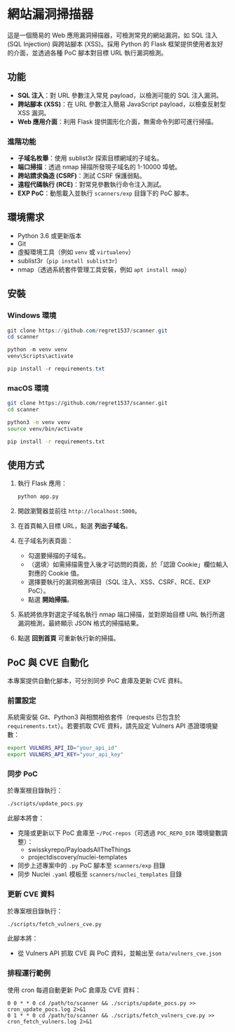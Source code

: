 # 網站漏洞掃描器

這是一個簡易的 Web 應用漏洞掃描器，可檢測常見的網站漏洞，如 SQL 注入 (SQL Injection) 與跨站腳本 (XSS)。採用 Python 的 Flask 框架提供使用者友好的介面，並透過各種 PoC 腳本對目標 URL 執行漏洞檢測。

## 功能

- **SQL 注入**：對 URL 參數注入常見 payload，以檢測可能的 SQL 注入漏洞。
- **跨站腳本 (XSS)**：在 URL 參數注入簡易 JavaScript payload，以檢查反射型 XSS 漏洞。
- **Web 應用介面**：利用 Flask 提供圖形化介面，無需命令列即可進行掃描。
  
### 進階功能
- **子域名枚舉**：使用 sublist3r 探索目標網域的子域名。
- **端口掃描**：透過 nmap 掃描所發現子域名的 1-10000 埠號。
- **跨站請求偽造 (CSRF)**：測試 CSRF 保護弱點。
- **遠程代碼執行 (RCE)**：對常見參數執行命令注入測試。
- **EXP PoC**：動態載入並執行 `scanners/exp` 目錄下的 PoC 腳本。

## 環境需求


- Python 3.6 或更新版本
- Git
- 虛擬環境工具（例如 `venv` 或 `virtualenv`）
- sublist3r（`pip install sublist3r`）
- nmap（透過系統套件管理工具安裝，例如 `apt install nmap`）

## 安裝

### Windows 環境

```powershell
git clone https://github.com/regret1537/scanner.git
cd scanner

python -m venv venv
venv\Scripts\activate

pip install -r requirements.txt
```

### macOS 環境

```bash
git clone https://github.com/regret1537/scanner.git
cd scanner

python3 -m venv venv
source venv/bin/activate

pip install -r requirements.txt
```

## 使用方式

1. 執行 Flask 應用：

   ```bash
   python app.py
   ```

2. 開啟瀏覽器並前往 `http://localhost:5000`。

3. 在首頁輸入目標 URL，點選 **列出子域名**。

4. 在子域名列表頁面：
   - 勾選要掃描的子域名。
   - （選填）如需掃描需登入後才可訪問的頁面，於「認證 Cookie」欄位輸入對應的 Cookie 值。
   - 選擇要執行的漏洞檢測項目（SQL 注入、XSS、CSRF、RCE、EXP PoC）。
   - 點選 **開始掃描**。

5. 系統將依序對選定子域名執行 nmap 端口掃描，並對原始目標 URL 執行所選漏洞檢測，最終顯示 JSON 格式的掃描結果。

6. 點選 **回到首頁** 可重新執行新的掃描。
## PoC 與 CVE 自動化
本專案提供自動化腳本，可分別同步 PoC 倉庫及更新 CVE 資料。

### 前置設定
系統需安裝 Git、Python3 與相關相依套件（requests 已包含於 `requirements.txt`）。若要抓取 CVE 資料，請先設定 Vulners API 憑證環境變數：
```bash
export VULNERS_API_ID="your_api_id"
export VULNERS_API_KEY="your_api_key"
```

### 同步 PoC
於專案根目錄執行：
```bash
./scripts/update_pocs.py
```
此腳本將會：
- 克隆或更新以下 PoC 倉庫至 `~/PoC-repos`（可透過 `POC_REPO_DIR` 環境變數調整）：
  - swisskyrepo/PayloadsAllTheThings
  - projectdiscovery/nuclei-templates
- 同步上述專案中的 `.py` PoC 腳本至 `scanners/exp` 目錄
- 同步 Nuclei `.yaml` 模板至 `scanners/nuclei_templates` 目錄

### 更新 CVE 資料
於專案根目錄執行：
```bash
./scripts/fetch_vulners_cve.py
```
此腳本將：
- 從 Vulners API 抓取 CVE 與 PoC 資料，並輸出至 `data/vulners_cve.json`

### 排程運行範例
使用 cron 每週自動更新 PoC 倉庫及 CVE 資料：
```cron
0 0 * * 0 cd /path/to/scanner && ./scripts/update_pocs.py >> cron_update_pocs.log 2>&1
0 1 * * 0 cd /path/to/scanner && ./scripts/fetch_vulners_cve.py >> cron_fetch_vulners.log 2>&1
``` 

